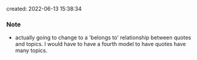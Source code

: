 created: 2022-06-13 15:38:34

### Note
- actually going to change to a 'belongs to' relationship between quotes and topics. I would have to have a fourth model to have quotes have many topics. 